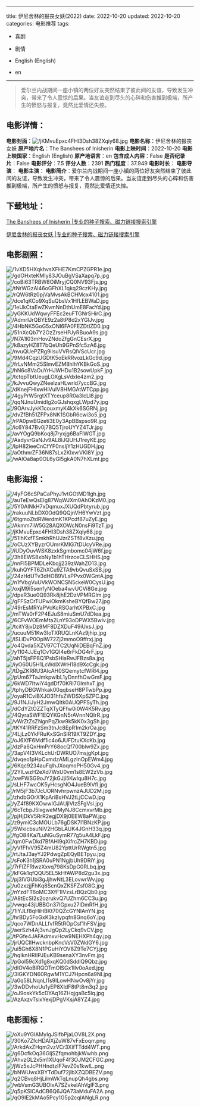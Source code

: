 
---
title: 伊尼舍林的报丧女妖(2022)
date: 2022-10-20
updated: 2022-10-20
categories: 电影推荐
tags:
- 喜剧
- 剧情

- English (English)
- en
---


> 爱尔兰内战期间一座小镇的两位好友突然结束了彼此间的友谊，导致发生冲突，带来了令人震惊的后果。当友谊走到尽头的心碎和伤害推到极端，所产生的愤怒与报复，竟然比爱情还失控。

## **电影详情**：

**电影封面**：<img src="https://image.tmdb.org/t/p/w200/jKMvuEpxc4FHl3Dsh38ZXqiy68.jpg" alt="/jKMvuEpxc4FHl3Dsh38ZXqiy68.jpg" title="/jKMvuEpxc4FHl3Dsh38ZXqiy68.jpg">
**电影名称**：伊尼舍林的报丧女妖
**原产地片名**：The Banshees of Inisherin
**电影上映时间**：2022-10-20
**电影上映国家**：English (English)
**原产地语言**：en
**包含成人内容**：False
**是否纪录片**：False
**电影评分**：7.5
**评分人数**：2391
**热门程度**：37.949
**电影时长**：
**电影导演**：
**电影主演**：
**电影简介**：爱尔兰内战期间一座小镇的两位好友突然结束了彼此间的友谊，导致发生冲突，带来了令人震惊的后果。当友谊走到尽头的心碎和伤害推到极端，所产生的愤怒与报复，竟然比爱情还失控。

## **下载地址**：
[The Banshees of Inisherin |专业的种子搜索、磁力链接搜索引擎](https://movie.amd794.com:2083/?search=The%20Banshees%20of%20Inisherin&ordering=&mode=match_phrase&page_size=10&page=1)

[伊尼舍林的报丧女妖 |专业的种子搜索、磁力链接搜索引擎](https://movie.amd794.com:2083/?search=%E4%BC%8A%E5%B0%BC%E8%88%8D%E6%9E%97%E7%9A%84%E6%8A%A5%E4%B8%A7%E5%A5%B3%E5%A6%96&ordering=&mode=match_phrase&page_size=10&page=1)
 

## **电影剧照**：
<img src="https://image.tmdb.org/t/p/original/1vXD5HXqkhvsXFHE7KmCPZGPR1e.jpg" alt="/1vXD5HXqkhvsXFHE7KmCPZGPR1e.jpg" title="/1vXD5HXqkhvsXFHE7KmCPZGPR1e.jpg"><img src="https://image.tmdb.org/t/p/original/gdOHxteKMIy83JOuBgVSaXapq7p.jpg" alt="/gdOHxteKMIy83JOuBgVSaXapq7p.jpg" title="/gdOHxteKMIy83JOuBgVSaXapq7p.jpg"><img src="https://image.tmdb.org/t/p/original/coBi63TRBW8OiMryjCQ0NV93Fjs.jpg" alt="/coBi63TRBW8OiMryjCQ0NV93Fjs.jpg" title="/coBi63TRBW8OiMryjCQ0NV93Fjs.jpg"><img src="https://image.tmdb.org/t/p/original/tNrWGzAl46oGFhXL1qkq29czKHy.jpg" alt="/tNrWGzAl46oGFhXL1qkq29czKHy.jpg" title="/tNrWGzAl46oGFhXL1qkq29czKHy.jpg"><img src="https://image.tmdb.org/t/p/original/rQW6tRz0pjVaMvsAkBCHMcx4101.jpg" alt="/rQW6tRz0pjVaMvsAkBCHMcx4101.jpg" title="/rQW6tRz0pjVaMvsAkBCHMcx4101.jpg"><img src="https://image.tmdb.org/t/p/original/dce1qKCo9XqSuQbsVx1HfLEBWaD.jpg" alt="/dce1qKCo9XqSuQbsVx1HfLEBWaD.jpg" title="/dce1qKCo9XqSuQbsVx1HfLEBWaD.jpg"><img src="https://image.tmdb.org/t/p/original/1eUkCtaEwZKvmNnDthUmE8FacYd.jpg" alt="/1eUkCtaEwZKvmNnDthUmE8FacYd.jpg" title="/1eUkCtaEwZKvmNnDthUmE8FacYd.jpg"><img src="https://image.tmdb.org/t/p/original/yGKKUdWqwyFFEc2euFTGNrSHirC.jpg" alt="/yGKKUdWqwyFFEc2euFTGNrSHirC.jpg" title="/yGKKUdWqwyFFEc2euFTGNrSHirC.jpg"><img src="https://image.tmdb.org/t/p/original/AdmrIJrQBYE9z2a8tP8d2xYGlJv.jpg" alt="/AdmrIJrQBYE9z2a8tP8d2xYGlJv.jpg" title="/AdmrIJrQBYE9z2a8tP8d2xYGlJv.jpg"><img src="https://image.tmdb.org/t/p/original/4HbNK5GoG5xONl6FA0FEZDtIZD0.jpg" alt="/4HbNK5GoG5xONl6FA0FEZDtIZD0.jpg" title="/4HbNK5GoG5xONl6FA0FEZDtIZD0.jpg"><img src="https://image.tmdb.org/t/p/original/51nXcQb7Y2OzZrseHPJyRBuoA9s.jpg" alt="/51nXcQb7Y2OzZrseHPJyRBuoA9s.jpg" title="/51nXcQb7Y2OzZrseHPJyRBuoA9s.jpg"><img src="https://image.tmdb.org/t/p/original/N7A1l03mHovZNdoZfgGnCEsrX.jpg" alt="/N7A1l03mHovZNdoZfgGnCEsrX.jpg" title="/N7A1l03mHovZNdoZfgGnCEsrX.jpg"><img src="https://image.tmdb.org/t/p/original/k8azyHZ8T7bQeUh9GPnSfc5zA6.jpg" alt="/k8azyHZ8T7bQeUh9GPnSfc5zA6.jpg" title="/k8azyHZ8T7bQeUh9GPnSfc5zA6.jpg"><img src="https://image.tmdb.org/t/p/original/nvuQUePZRg9ilsuVVRsQlVScUcr.jpg" alt="/nvuQUePZRg9ilsuVVRsQlVScUcr.jpg" title="/nvuQUePZRg9ilsuVVRsQlVScUcr.jpg"><img src="https://image.tmdb.org/t/p/original/9Md4CqzUGDtK5oEkRRvozLkGc9d.jpg" alt="/9Md4CqzUGDtK5oEkRRvozLkGc9d.jpg" title="/9Md4CqzUGDtK5oEkRRvozLkGc9d.jpg"><img src="https://image.tmdb.org/t/p/original/frLvNMm25SlmvEZM8hlhYKBkGoS.jpg" alt="/frLvNMm25SlmvEZM8hlhYKBkGoS.jpg" title="/frLvNMm25SlmvEZM8hlhYKBkGoS.jpg"><img src="https://image.tmdb.org/t/p/original/hN6c8VaOuYrHJWHDu1B2sowUpkF.jpg" alt="/hN6c8VaOuYrHJWHDu1B2sowUpkF.jpg" title="/hN6c8VaOuYrHJWHDu1B2sowUpkF.jpg"><img src="https://image.tmdb.org/t/p/original/tctqpTbtUeugLOXgLsVdxIe4zm2.jpg" alt="/tctqpTbtUeugLOXgLsVdxIe4zm2.jpg" title="/tctqpTbtUeugLOXgLsVdxIe4zm2.jpg"><img src="https://image.tmdb.org/t/p/original/kJvvuQwyZNeelzaHLwrld7yccBG.jpg" alt="/kJvvuQwyZNeelzaHLwrld7yccBG.jpg" title="/kJvvuQwyZNeelzaHLwrld7yccBG.jpg"><img src="https://image.tmdb.org/t/p/original/dKnejFHlxwHiVuIV8HMGAtWTCpp.jpg" alt="/dKnejFHlxwHiVuIV8HMGAtWTCpp.jpg" title="/dKnejFHlxwHiVuIV8HMGAtWTCpp.jpg"><img src="https://image.tmdb.org/t/p/original/4gyPrW5rgtXTYceup8R0a3lcLl8.jpg" alt="/4gyPrW5rgtXTYceup8R0a3lcLl8.jpg" title="/4gyPrW5rgtXTYceup8R0a3lcLl8.jpg"><img src="https://image.tmdb.org/t/p/original/qqNJnuUmidIg2oGJshqxgLWpd7y.jpg" alt="/qqNJnuUmidIg2oGJshqxgLWpd7y.jpg" title="/qqNJnuUmidIg2oGJshqxgLWpd7y.jpg"><img src="https://image.tmdb.org/t/p/original/9OArvJykK1couxmyK4kXk6SGRNj.jpg" alt="/9OArvJykK1couxmyK4kXk6SGRNj.jpg" title="/9OArvJykK1couxmyK4kXk6SGRNj.jpg"><img src="https://image.tmdb.org/t/p/original/dvZfBh51ZFPx8NK1SGbR6cwi3o5.jpg" alt="/dvZfBh51ZFPx8NK1SGbR6cwi3o5.jpg" title="/dvZfBh51ZFPx8NK1SGbR6cwi3o5.jpg"><img src="https://image.tmdb.org/t/p/original/rPA0pwBGzeti3E0y3ApBBspso9R.jpg" alt="/rPA0pwBGzeti3E0y3ApBBspso9R.jpg" title="/rPA0pwBGzeti3E0y3ApBBspso9R.jpg"><img src="https://image.tmdb.org/t/p/original/ic6Y847Bv0j7BQ5TjroUYYZ4TJr.jpg" alt="/ic6Y847Bv0j7BQ5TjroUYYZ4TJr.jpg" title="/ic6Y847Bv0j7BQ5TjroUYYZ4TJr.jpg"><img src="https://image.tmdb.org/t/p/original/avYOgQ9bKoq8j7ryxjg6BaFlWGT.jpg" alt="/avYOgQ9bKoq8j7ryxjg6BaFlWGT.jpg" title="/avYOgQ9bKoq8j7ryxjg6BaFlWGT.jpg"><img src="https://image.tmdb.org/t/p/original/AadyvrGaNJv9AL8lJQUHJ1reyKE.jpg" alt="/AadyvrGaNJv9AL8lJQUHJ1reyKE.jpg" title="/AadyvrGaNJv9AL8lJQUHJ1reyKE.jpg"><img src="https://image.tmdb.org/t/p/original/lpH82ieeCnCfYF0nsIjY1zHUGDH.jpg" alt="/lpH82ieeCnCfYF0nsIjY1zHUGDH.jpg" title="/lpH82ieeCnCfYF0nsIjY1zHUGDH.jpg"><img src="https://image.tmdb.org/t/p/original/aOthmrZF36N87sLx2KIxvrVKI8Y.jpg" alt="/aOthmrZF36N87sLx2KIxvrVKI8Y.jpg" title="/aOthmrZF36N87sLx2KIxvrVKI8Y.jpg"><img src="https://image.tmdb.org/t/p/original/wAIOa8ap0OL6yGl5gkA0N7hXLmt.jpg" alt="/wAIOa8ap0OL6yGl5gkA0N7hXLmt.jpg" title="/wAIOa8ap0OL6yGl5gkA0N7hXLmt.jpg">

## **电影海报**：
<img src="https://image.tmdb.org/t/p/original/4yFG6cSPaCaPhyJ1vtGOtMD1lgh.jpg" alt="/4yFG6cSPaCaPhyJ1vtGOtMD1lgh.jpg" title="/4yFG6cSPaCaPhyJ1vtGOtMD1lgh.jpg"><img src="https://image.tmdb.org/t/p/original/auTeEwQsEIg87WqWJXm0AhOKzM0.jpg" alt="/auTeEwQsEIg87WqWJXm0AhOKzM0.jpg" title="/auTeEwQsEIg87WqWJXm0AhOKzM0.jpg"><img src="https://image.tmdb.org/t/p/original/5Y0AINkH7xDqmuxJXUQdPbtyrub.jpg" alt="/5Y0AINkH7xDqmuxJXUQdPbtyrub.jpg" title="/5Y0AINkH7xDqmuxJXUQdPbtyrub.jpg"><img src="https://image.tmdb.org/t/p/original/rakuuNLbDX0OdQ9QQjnVH6YwVzt.jpg" alt="/rakuuNLbDX0OdQ9QQjnVH6YwVzt.jpg" title="/rakuuNLbDX0OdQ9QQjnVH6YwVzt.jpg"><img src="https://image.tmdb.org/t/p/original/6tgmoZtdRWerdmK1KPcdf87uZyE.jpg" alt="/6tgmoZtdRWerdmK1KPcdf87uZyE.jpg" title="/6tgmoZtdRWerdmK1KPcdf87uZyE.jpg"><img src="https://image.tmdb.org/t/p/original/Akmm7iW5G28AQXOWcN0nsFi9TzT.jpg" alt="/Akmm7iW5G28AQXOWcN0nsFi9TzT.jpg" title="/Akmm7iW5G28AQXOWcN0nsFi9TzT.jpg"><img src="https://image.tmdb.org/t/p/original/jKMvuEpxc4FHl3Dsh38ZXqiy68.jpg" alt="/jKMvuEpxc4FHl3Dsh38ZXqiy68.jpg" title="/jKMvuEpxc4FHl3Dsh38ZXqiy68.jpg"><img src="https://image.tmdb.org/t/p/original/51IhKxfTSmkhRhUJzrZSTf8vXzu.jpg" alt="/51IhKxfTSmkhRhUJzrZSTf8vXzu.jpg" title="/51IhKxfTSmkhRhUJzrZSTf8vXzu.jpg"><img src="https://image.tmdb.org/t/p/original/oCUzXYByzrOUmrKMIG7tDUcyVRe.jpg" alt="/oCUzXYByzrOUmrKMIG7tDUcyVRe.jpg" title="/oCUzXYByzrOUmrKMIG7tDUcyVRe.jpg"><img src="https://image.tmdb.org/t/p/original/iUDyOuvWSK8zxkSgmbomc04jW6f.jpg" alt="/iUDyOuvWSK8zxkSgmbomc04jW6f.jpg" title="/iUDyOuvWSK8zxkSgmbomc04jW6f.jpg"><img src="https://image.tmdb.org/t/p/original/3h8EWS8xbNy1b1hTHrzceCLSHHS.jpg" alt="/3h8EWS8xbNy1b1hTHrzceCLSHHS.jpg" title="/3h8EWS8xbNy1b1hTHrzceCLSHHS.jpg"><img src="https://image.tmdb.org/t/p/original/nnFl5BPMDLeKbqjj239zWahZO13.jpg" alt="/nnFl5BPMDLeKbqjj239zWahZO13.jpg" title="/nnFl5BPMDLeKbqjj239zWahZO13.jpg"><img src="https://image.tmdb.org/t/p/original/kuhQYFT6ZhXCu9ZTA9vbQvuSxSB.jpg" alt="/kuhQYFT6ZhXCu9ZTA9vbQvuSxSB.jpg" title="/kuhQYFT6ZhXCu9ZTA9vbQvuSxSB.jpg"><img src="https://image.tmdb.org/t/p/original/24zHdUTv3dHOB9VLsPPvx0WGntA.jpg" alt="/24zHdUTv3dHOB9VLsPPvx0WGntA.jpg" title="/24zHdUTv3dHOB9VLsPPvx0WGntA.jpg"><img src="https://image.tmdb.org/t/p/original/n1fVbgVuUVkWONCSN5ckeW0CysU.jpg" alt="/n1fVbgVuUVkWONCSN5ckeW0CysU.jpg" title="/n1fVbgVuUVkWONCSN5ckeW0CysU.jpg"><img src="https://image.tmdb.org/t/p/original/oxjM9l5senfyNOeba4wvUCVi8Ge.jpg" alt="/oxjM9l5senfyNOeba4wvUCVi8Ge.jpg" title="/oxjM9l5senfyNOeba4wvUCVi8Ge.jpg"><img src="https://image.tmdb.org/t/p/original/dpeR3ue0Q93Rk8jhE2DzVPMRGIm.jpg" alt="/dpeR3ue0Q93Rk8jhE2DzVPMRGIm.jpg" title="/dpeR3ue0Q93Rk8jhE2DzVPMRGIm.jpg"><img src="https://image.tmdb.org/t/p/original/gFFSzCrTUPwiOkmKsheBYQfBw27.jpg" alt="/gFFSzCrTUPwiOkmKsheBYQfBw27.jpg" title="/gFFSzCrTUPwiOkmKsheBYQfBw27.jpg"><img src="https://image.tmdb.org/t/p/original/49rEsMRYaPVcKcRSOarhtXPBxC.jpg" alt="/49rEsMRYaPVcKcRSOarhtXPBxC.jpg" title="/49rEsMRYaPVcKcRSOarhtXPBxC.jpg"><img src="https://image.tmdb.org/t/p/original/mTWa0rF2P4EJuS8miuSmU7dDIea.jpg" alt="/mTWa0rF2P4EJuS8miuSmU7dDIea.jpg" title="/mTWa0rF2P4EJuS8miuSmU7dDIea.jpg"><img src="https://image.tmdb.org/t/p/original/6CFvWOEmMta2LnY93oDPWX5Bwiv.jpg" alt="/6CFvWOEmMta2LnY93oDPWX5Bwiv.jpg" title="/6CFvWOEmMta2LnY93oDPWX5Bwiv.jpg"><img src="https://image.tmdb.org/t/p/original/tcitY8jvDz8MF8DZXDuF49iUxsJ.jpg" alt="/tcitY8jvDz8MF8DZXDuF49iUxsJ.jpg" title="/tcitY8jvDz8MF8DZXDuF49iUxsJ.jpg"><img src="https://image.tmdb.org/t/p/original/ucuuM51Kw3IoTXRUQLnKAz9jhip.jpg" alt="/ucuuM51Kw3IoTXRUQLnKAz9jhip.jpg" title="/ucuuM51Kw3IoTXRUQLnKAz9jhip.jpg"><img src="https://image.tmdb.org/t/p/original/lSLiDvP0OpIW72Zj2mmoO9ffrxj.jpg" alt="/lSLiDvP0OpIW72Zj2mmoO9ffrxj.jpg" title="/lSLiDvP0OpIW72Zj2mmoO9ffrxj.jpg"><img src="https://image.tmdb.org/t/p/original/o4Qvda5XZV97CTC2UqNiDEBqFnZ.jpg" alt="/o4Qvda5XZV97CTC2UqNiDEBqFnZ.jpg" title="/o4Qvda5XZV97CTC2UqNiDEBqFnZ.jpg"><img src="https://image.tmdb.org/t/p/original/y1104JJEq1Cv1GQI4e6rFkDG4rF.jpg" alt="/y1104JJEq1Cv1GQI4e6rFkDG4rF.jpg" title="/y1104JJEq1Cv1GQI4e6rFkDG4rF.jpg"><img src="https://image.tmdb.org/t/p/original/ahT5jsFP8Q1PsbSHiaRwJFBzs8a.jpg" alt="/ahT5jsFP8Q1PsbSHiaRwJFBzs8a.jpg" title="/ahT5jsFP8Q1PsbSHiaRwJFBzs8a.jpg"><img src="https://image.tmdb.org/t/p/original/iyO60U5H1LcWdlXWrH18d9XcCgk.jpg" alt="/iyO60U5H1LcWdlXWrH18d9XcCgk.jpg" title="/iyO60U5H1LcWdlXWrH18d9XcCgk.jpg"><img src="https://image.tmdb.org/t/p/original/tDgZKRRU3AlcAH0SQemytcfWRl4.jpg" alt="/tDgZKRRU3AlcAH0SQemytcfWRl4.jpg" title="/tDgZKRRU3AlcAH0SQemytcfWRl4.jpg"><img src="https://image.tmdb.org/t/p/original/pUm67TaJmkpwlbL1yDnnfhOwGmF.jpg" alt="/pUm67TaJmkpwlbL1yDnnfhOwGmF.jpg" title="/pUm67TaJmkpwlbL1yDnnfhOwGmF.jpg"><img src="https://image.tmdb.org/t/p/original/6kWD7ItwiY4gdDf70KRl7GImhxT.jpg" alt="/6kWD7ItwiY4gdDf70KRl7GImhxT.jpg" title="/6kWD7ItwiY4gdDf70KRl7GImhxT.jpg"><img src="https://image.tmdb.org/t/p/original/tphyDBGWhkak00qqbseH8PTwbPp.jpg" alt="/tphyDBGWhkak00qqbseH8PTwbPp.jpg" title="/tphyDBGWhkak00qqbseH8PTwbPp.jpg"><img src="https://image.tmdb.org/t/p/original/oyaR1CviBXJO31hfsZWDSXpSZPC.jpg" alt="/oyaR1CviBXJO31hfsZWDSXpSZPC.jpg" title="/oyaR1CviBXJO31hfsZWDSXpSZPC.jpg"><img src="https://image.tmdb.org/t/p/original/9J1NJiJyH2JmwQItk0AUQPFSyTh.jpg" alt="/9J1NJiJyH2JmwQItk0AUQPFSyTh.jpg" title="/9J1NJiJyH2JmwQItk0AUQPFSyTh.jpg"><img src="https://image.tmdb.org/t/p/original/dCdYZtOZZTqXTyQFfw0i0W4K5Rv.jpg" alt="/dCdYZtOZZTqXTyQFfw0i0W4K5Rv.jpg" title="/dCdYZtOZZTqXTyQFfw0i0W4K5Rv.jpg"><img src="https://image.tmdb.org/t/p/original/4QyraSWF1EQYKGnN5rAVnnNQIrR.jpg" alt="/4QyraSWF1EQYKGnN5rAVnnNQIrR.jpg" title="/4QyraSWF1EQYKGnN5rAVnnNQIrR.jpg"><img src="https://image.tmdb.org/t/p/original/vWrZtZsZNgnPqZkw9k5kK0x3gSh.jpg" alt="/vWrZtZsZNgnPqZkw9k5kK0x3gSh.jpg" title="/vWrZtZsZNgnPqZkw9k5kK0x3gSh.jpg"><img src="https://image.tmdb.org/t/p/original/tKY41RRFzSm3tnJc8EpR1m2krOa.jpg" alt="/tKY41RRFzSm3tnJc8EpR1m2krOa.jpg" title="/tKY41RRFzSm3tnJc8EpR1m2krOa.jpg"><img src="https://image.tmdb.org/t/p/original/4LjLz0YkFRuKxSGnSlR19XT9ZDY.jpg" alt="/4LjLz0YkFRuKxSGnSlR19XT9ZDY.jpg" title="/4LjLz0YkFRuKxSGnSlR19XT9ZDY.jpg"><img src="https://image.tmdb.org/t/p/original/oJ6XfF6Mdf1ic4o6JUFDtuKXcKb.jpg" alt="/oJ6XfF6Mdf1ic4o6JUFDtuKXcKb.jpg" title="/oJ6XfF6Mdf1ic4o6JUFDtuKXcKb.jpg"><img src="https://image.tmdb.org/t/p/original/dzPa6QxHmPrY68ocQf700blw9Zx.jpg" alt="/dzPa6QxHmPrY68ocQf700blw9Zx.jpg" title="/dzPa6QxHmPrY68ocQf700blw9Zx.jpg"><img src="https://image.tmdb.org/t/p/original/3apV4I3VKLchUrDWRUO7msjgKpt.jpg" alt="/3apV4I3VKLchUrDWRUO7msjgKpt.jpg" title="/3apV4I3VKLchUrDWRUO7msjgKpt.jpg"><img src="https://image.tmdb.org/t/p/original/dvqeo1pHpCxmdzAMLgzInOpEWm4.jpg" alt="/dvqeo1pHpCxmdzAMLgzInOpEWm4.jpg" title="/dvqeo1pHpCxmdzAMLgzInOpEWm4.jpg"><img src="https://image.tmdb.org/t/p/original/6Kqc9234auFqlhJXoqmoPH50Gv4.jpg" alt="/6Kqc9234auFqlhJXoqmoPH50Gv4.jpg" title="/6Kqc9234auFqlhJXoqmoPH50Gv4.jpg"><img src="https://image.tmdb.org/t/p/original/2YlLwzH2eXd7WxU0vm1s8EW2zVb.jpg" alt="/2YlLwzH2eXd7WxU0vm1s8EW2zVb.jpg" title="/2YlLwzH2eXd7WxU0vm1s8EW2zVb.jpg"><img src="https://image.tmdb.org/t/p/original/xwFWSG9oJY2jkGJji5Kwlqu8H7c.jpg" alt="/xwFWSG9oJY2jkGJji5Kwlqu8H7c.jpg" title="/xwFWSG9oJY2jkGJji5Kwlqu8H7c.jpg"><img src="https://image.tmdb.org/t/p/original/sLHF7wcOK5yHcsgNO4JueB9lVfl.jpg" alt="/sLHF7wcOK5yHcsgNO4JueB9lVfl.jpg" title="/sLHF7wcOK5yHcsgNO4JueB9lVfl.jpg"><img src="https://image.tmdb.org/t/p/original/rM5jF3b7JcUORNvhrpwnzAJUD2M.jpg" alt="/rM5jF3b7JcUORNvhrpwnzAJUD2M.jpg" title="/rM5jF3b7JcUORNvhrpwnzAJUD2M.jpg"><img src="https://image.tmdb.org/t/p/original/zhdbGOrX1KpAriBsHVJ2tLjCCwD.jpg" alt="/zhdbGOrX1KpAriBsHVJ2tLjCCwD.jpg" title="/zhdbGOrX1KpAriBsHVJ2tLjCCwD.jpg"><img src="https://image.tmdb.org/t/p/original/yZ4f89KXOwwIGJAUjlVlzSFgVsi.jpg" alt="/yZ4f89KXOwwIGJAUjlVlzSFgVsi.jpg" title="/yZ4f89KXOwwIGJAUjlVlzSFgVsi.jpg"><img src="https://image.tmdb.org/t/p/original/6cTcbpJ5IxgweMMyNJ8CcmxvrMb.jpg" alt="/6cTcbpJ5IxgweMMyNJ8CcmxvrMb.jpg" title="/6cTcbpJ5IxgweMMyNJ8CcmxvrMb.jpg"><img src="https://image.tmdb.org/t/p/original/pjHjDkV5RrR2egjDX9j0EEW8aPW.jpg" alt="/pjHjDkV5RrR2egjDX9j0EEW8aPW.jpg" title="/pjHjDkV5RrR2egjDX9j0EEW8aPW.jpg"><img src="https://image.tmdb.org/t/p/original/z9ymiC3cMOULb76gDSK7l1BNzKP.jpg" alt="/z9ymiC3cMOULb76gDSK7l1BNzKP.jpg" title="/z9ymiC3cMOULb76gDSK7l1BNzKP.jpg"><img src="https://image.tmdb.org/t/p/original/5WkicbsuNiV2HGbLAUK4JGnH33q.jpg" alt="/5WkicbsuNiV2HGbLAUK4JGnH33q.jpg" title="/5WkicbsuNiV2HGbLAUK4JGnH33q.jpg"><img src="https://image.tmdb.org/t/p/original/fgO84Ka7LuNGuSymR77g5uA4LkF.jpg" alt="/fgO84Ka7LuNGuSymR77g5uA4LkF.jpg" title="/fgO84Ka7LuNGuSymR77g5uA4LkF.jpg"><img src="https://image.tmdb.org/t/p/original/qm0FwDkd7BfAHl9qXifrcZH7KBD.jpg" alt="/qm0FwDkd7BfAHl9qXifrcZH7KBD.jpg" title="/qm0FwDkd7BfAHl9qXifrcZH7KBD.jpg"><img src="https://image.tmdb.org/t/p/original/yVfFfvV95Z4mU82YpttUrRWgtn5.jpg" alt="/yVfFfvV95Z4mU82YpttUrRWgtn5.jpg" title="/yVfFfvV95Z4mU82YpttUrRWgtn5.jpg"><img src="https://image.tmdb.org/t/p/original/rtJtaJ3ayYJ2PdwgZpEQyBETpyu.jpg" alt="/rtJtaJ3ayYJ2PdwgZpEQyBETpyu.jpg" title="/rtJtaJ3ayYJ2PdwgZpEQyBETpyu.jpg"><img src="https://image.tmdb.org/t/p/original/sFoK3h1jSRA0uPN1NgjbUh9DRiY.jpg" alt="/sFoK3h1jSRA0uPN1NgjbUh9DRiY.jpg" title="/sFoK3h1jSRA0uPN1NgjbUh9DRiY.jpg"><img src="https://image.tmdb.org/t/p/original/7rFlZFRIwzXxvq798KsDpG0RLbq.jpg" alt="/7rFlZFRIwzXxvq798KsDpG0RLbq.jpg" title="/7rFlZFRIwzXxvq798KsDpG0RLbq.jpg"><img src="https://image.tmdb.org/t/p/original/kFGk1qfQQU5EL5kHfAWP8d2gu3x.jpg" alt="/kFGk1qfQQU5EL5kHfAWP8d2gu3x.jpg" title="/kFGk1qfQQU5EL5kHfAWP8d2gu3x.jpg"><img src="https://image.tmdb.org/t/p/original/pj3IVGUbi3gJjhwNtL3ELovwrWv.jpg" alt="/pj3IVGUbi3gJjhwNtL3ELovwrWv.jpg" title="/pj3IVGUbi3gJjhwNtL3ELovwrWv.jpg"><img src="https://image.tmdb.org/t/p/original/u0zxzjjFhKq8ScnQxZKSFZsf08G.jpg" alt="/u0zxzjjFhKq8ScnQxZKSFZsf08G.jpg" title="/u0zxzjjFhKq8ScnQxZKSFZsf08G.jpg"><img src="https://image.tmdb.org/t/p/original/nYzdFT6oMC3XfF1IVzsLrBQzQb0.jpg" alt="/nYzdFT6oMC3XfF1IVzsLrBQzQb0.jpg" title="/nYzdFT6oMC3XfF1IVzsLrBQzQb0.jpg"><img src="https://image.tmdb.org/t/p/original/A8tEcSI2s2ozrukvQ7UZhm6CC3u.jpg" alt="/A8tEcSI2s2ozrukvQ7UZhm6CC3u.jpg" title="/A8tEcSI2s2ozrukvQ7UZhm6CC3u.jpg"><img src="https://image.tmdb.org/t/p/original/vwqc43jUBBGn37IGpxu27IDmRfH.jpg" alt="/vwqc43jUBBGn37IGpxu27IDmRfH.jpg" title="/vwqc43jUBBGn37IGpxu27IDmRfH.jpg"><img src="https://image.tmdb.org/t/p/original/1iYJLf8qHiHBKt70QZcGYNlAnYN.jpg" alt="/1iYJLf8qHiHBKt70QZcGYNlAnYN.jpg" title="/1iYJLf8qHiHBKt70QZcGYNlAnYN.jpg"><img src="https://image.tmdb.org/t/p/original/hrBDy5FoGxK3kzIypqfn8Gnq6oY.jpg" alt="/hrBDy5FoGxK3kzIypqfn8Gnq6oY.jpg" title="/hrBDy5FoGxK3kzIypqfn8Gnq6oY.jpg"><img src="https://image.tmdb.org/t/p/original/qco7WDnALLfvfR5tROpCsf1hFSV.jpg" alt="/qco7WDnALLfvfR5tROpCsf1hFSV.jpg" title="/qco7WDnALLfvfR5tROpCsf1hFSV.jpg"><img src="https://image.tmdb.org/t/p/original/aerSzh4Aj3vnJgQp2LyCkq9vCV.jpg" alt="/aerSzh4Aj3vnJgQp2LyCkq9vCV.jpg" title="/aerSzh4Aj3vnJgQp2LyCkq9vCV.jpg"><img src="https://image.tmdb.org/t/p/original/tPGfe4JAFAdmxvHcw9NEHXPh4qy.jpg" alt="/tPGfe4JAFAdmxvHcw9NEHXPh4qy.jpg" title="/tPGfe4JAFAdmxvHcw9NEHXPh4qy.jpg"><img src="https://image.tmdb.org/t/p/original/jrUQClIHwcknbpKncVsV0ZWdGY6.jpg" alt="/jrUQClIHwcknbpKncVsV0ZWdGY6.jpg" title="/jrUQClIHwcknbpKncVsV0ZWdGY6.jpg"><img src="https://image.tmdb.org/t/p/original/ui5Gh6X8N1PGuHiYOV8Z9Te7CYj.jpg" alt="/ui5Gh6X8N1PGuHiYOV8Z9Te7CYj.jpg" title="/ui5Gh6X8N1PGuHiYOV8Z9Te7CYj.jpg"><img src="https://image.tmdb.org/t/p/original/hqIknHRIIPJEuKB9senaXY3nvFm.jpg" alt="/hqIknHRIIPJEuKB9senaXY3nvFm.jpg" title="/hqIknHRIIPJEuKB9senaXY3nvFm.jpg"><img src="https://image.tmdb.org/t/p/original/pGoI59cXd1g8xqKQ0dSddlQ9Qbz.jpg" alt="/pGoI59cXd1g8xqKQ0dSddlQ9Qbz.jpg" title="/pGoI59cXd1g8xqKQ0dSddlQ9Qbz.jpg"><img src="https://image.tmdb.org/t/p/original/dlOV4oBlRQOTmOlSGx1Ilv0oAed.jpg" alt="/dlOV4oBlRQOTmOlSGx1Ilv0oAed.jpg" title="/dlOV4oBlRQOTmOlSGx1Ilv0oAed.jpg"><img src="https://image.tmdb.org/t/p/original/3IGKYDN60RgwM1YCJ7Hpcn6a9Nl.jpg" alt="/3IGKYDN60RgwM1YCJ7Hpcn6a9Nl.jpg" title="/3IGKYDN60RgwM1YCJ7Hpcn6a9Nl.jpg"><img src="https://image.tmdb.org/t/p/original/a0q58LNqnLI1s9ILowHNwOv8jYr.jpg" alt="/a0q58LNqnLI1s9ILowHNwOv8jYr.jpg" title="/a0q58LNqnLI1s9ILowHNwOv8jYr.jpg"><img src="https://image.tmdb.org/t/p/original/3wDDvhoUu1yEP8XIdF8tPt8m3q2.jpg" alt="/3wDDvhoUu1yEP8XIdF8tPt8m3q2.jpg" title="/3wDDvhoUu1yEP8XIdF8tPt8m3q2.jpg"><img src="https://image.tmdb.org/t/p/original/oJ9oskYk5cDYAq16ZHqjgaBc5lq.jpg" alt="/oJ9oskYk5cDYAq16ZHqjgaBc5lq.jpg" title="/oJ9oskYk5cDYAq16ZHqjgaBc5lq.jpg"><img src="https://image.tmdb.org/t/p/original/AzAxzvTsixYexjDPgVKsjA8YZ4.jpg" alt="/AzAxzvTsixYexjDPgVKsjA8YZ4.jpg" title="/AzAxzvTsixYexjDPgVKsjA8YZ4.jpg">

## **电影图标**：
<img src="https://image.tmdb.org/t/p/original/oXu9YGlAMyIgJSifbPjaLOV8L2X.png" alt="/oXu9YGlAMyIgJSifbPjaLOV8L2X.png" title="/oXu9YGlAMyIgJSifbPjaLOV8L2X.png"><img src="https://image.tmdb.org/t/p/original/30Ko7ZfcHDAlXjZuW87vFxEoqrr.png" alt="/30Ko7ZfcHDAlXjZuW87vFxEoqrr.png" title="/30Ko7ZfcHDAlXjZuW87vFxEoqrr.png"><img src="https://image.tmdb.org/t/p/original/ArkdAxZHqm2vzVCr3XifTTdd4WT.png" alt="/ArkdAxZHqm2vzVCr3XifTTdd4WT.png" title="/ArkdAxZHqm2vzVCr3XifTTdd4WT.png"><img src="https://image.tmdb.org/t/p/original/g6DcfkOq36GljSZfqmohbjkWwhb.png" alt="/g6DcfkOq36GljSZfqmohbjkWwhb.png" title="/g6DcfkOq36GljSZfqmohbjkWwhb.png"><img src="https://image.tmdb.org/t/p/original/AhvzGL2x5m1XUqoF4f3OJM2CFGC.png" alt="/AhvzGL2x5m1XUqoF4f3OJM2CFGC.png" title="/AhvzGL2x5m1XUqoF4f3OJM2CFGC.png"><img src="https://image.tmdb.org/t/p/original/jWz5xJcPHHndtzlF7evZ0s1kwIL.png" alt="/jWz5xJcPHHndtzlF7evZ0s1kwIL.png" title="/jWz5xJcPHHndtzlF7evZ0s1kwIL.png"><img src="https://image.tmdb.org/t/p/original/bNWUwxXBYTdDuf72jlbXZQDBEZV.png" alt="/bNWUwxXBYTdDuf72jlbXZQDBEZV.png" title="/bNWUwxXBYTdDuf72jlbXZQDBEZV.png"><img src="https://image.tmdb.org/t/p/original/q2CBvq8HjLilmWkTqLnupQh4gbs.png" alt="/q2CBvq8HjLilmWkTqLnupQh4gbs.png" title="/q2CBvq8HjLilmWkTqLnupQh4gbs.png"><img src="https://image.tmdb.org/t/p/original/wbVsmG3UBOlxA7SZvkelAhVglF3.png" alt="/wbVsmG3UBOlxA7SZvkelAhVglF3.png" title="/wbVsmG3UBOlxA7SZvkelAhVglF3.png"><img src="https://image.tmdb.org/t/p/original/q5pKSlCAdCB6Q6JQA73aMduFA2A.png" alt="/q5pKSlCAdCB6Q6JQA73aMduFA2A.png" title="/q5pKSlCAdCB6Q6JQA73aMduFA2A.png"><img src="https://image.tmdb.org/t/p/original/qO9lE2kMAo5Pcy1G5p2cqlANgLR.png" alt="/qO9lE2kMAo5Pcy1G5p2cqlANgLR.png" title="/qO9lE2kMAo5Pcy1G5p2cqlANgLR.png">
